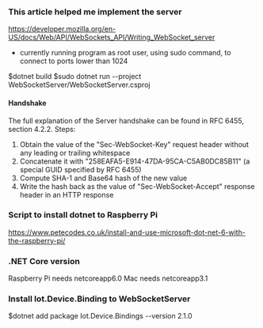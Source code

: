 ### This article helped me implement the server

https://developer.mozilla.org/en-US/docs/Web/API/WebSockets_API/Writing_WebSocket_server

- currently running program as root user, using sudo command,
  to connect to ports lower than 1024

$dotnet build
$sudo dotnet run --project WebSocketServer/WebSocketServer.csproj

#### Handshake

The full explanation of the Server handshake can be found in RFC 6455, section 4.2.2.
Steps:

1. Obtain the value of the "Sec-WebSocket-Key" request header without any leading or trailing whitespace
2. Concatenate it with "258EAFA5-E914-47DA-95CA-C5AB0DC85B11" (a special GUID specified by RFC 6455)
3. Compute SHA-1 and Base64 hash of the new value
4. Write the hash back as the value of "Sec-WebSocket-Accept" response header in an HTTP response

### Script to install dotnet to Raspberry Pi

https://www.petecodes.co.uk/install-and-use-microsoft-dot-net-6-with-the-raspberry-pi/

### .NET Core version

Raspberry Pi needs netcoreapp6.0
Mac needs netcoreapp3.1

### Install Iot.Device.Binding to WebSocketServer

$dotnet add package Iot.Device.Bindings --version 2.1.0
